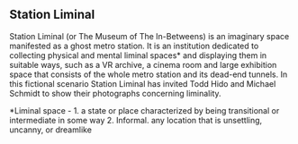 <h2>Station Liminal</h2>
<p>Station Liminal (or The Museum of The In-Betweens) is an imaginary space manifested as a ghost metro station. It is an institution dedicated to collecting physical and mental liminal spaces* and displaying them in suitable ways, such as a VR archive, a cinema room and large exhibition space that consists of the whole metro station and its dead-end tunnels. In this fictional scenario Station Liminal has invited Todd Hido and Michael Schmidt to show their photographs concerning liminality.

*Liminal space - 1. a state or place characterized by being transitional or intermediate in some way 2. Informal. any location that is unsettling, uncanny, or dreamlike
</p>